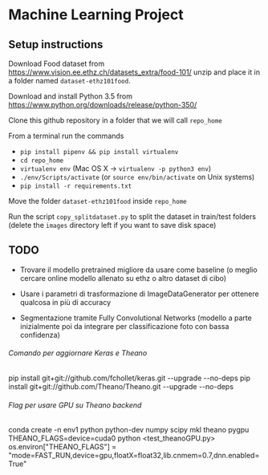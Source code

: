 # Machine Learning Project

## Setup instructions

Download Food dataset from https://www.vision.ee.ethz.ch/datasets_extra/food-101/ unzip and place it in a folder named `dataset-ethz101food`.

Download and install Python 3.5 from https://www.python.org/downloads/release/python-350/

Clone this github repository in a folder that we will call `repo_home`

From a terminal run the commands
* `pip install pipenv && pip install virtualenv`
* `cd repo_home`
* `virtualenv env` (Mac OS X -> `virtualenv -p python3 env`)
* `./env/Scripts/activate` (or `source env/bin/activate` on Unix systems)
* `pip install -r requirements.txt`

Move the folder `dataset-ethz101food` inside `repo_home`

Run the script `copy_splitdataset.py` to split the dataset in train/test folders (delete the `images` directory left if you want to save disk space)


## TODO
* Trovare il modello pretrained migliore da usare come baseline (o meglio cercare online modello allenato su ethz o altro dataset di cibo)

* Usare i parametri di trasformazione di ImageDataGenerator per ottenere qualcosa in più di accuracy

* Segmentazione tramite Fully Convolutional Networks (modello a parte inizialmente poi da integrare per classificazione foto con bassa confidenza)

###### Comando per aggiornare Keras e Theano
pip install git+git://github.com/fchollet/keras.git --upgrade --no-deps
pip install git+git://github.com/Theano/Theano.git --upgrade --no-deps

###### Flag per usare GPU su Theano backend
conda create -n env1 python python-dev numpy scipy mkl theano pygpu
THEANO_FLAGS=device=cuda0 python <test_theanoGPU.py>
os.environ["THEANO_FLAGS"] = "mode=FAST_RUN,device=gpu,floatX=float32,lib.cnmem=0.7,dnn.enabled=True"
